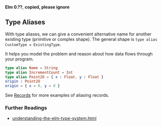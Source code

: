 **Elm 0.??**, **copied, please ignore** 

## Type Aliases

With type aliases, we can give a convenient alternative name for another existing type (primitive or complex shape). The general shape is `type alias CustomType = ExistingType`. 

It helps you model the problem and reason about how data flows through your program.


```elm
type alias Name = String
type alias IncrementCount = Int
type alias Point2D = { x : Float, y : Float }
origin : Point2D
origin = { x = 0, y = 0 }
```

See [Records](05-record.md) for more examples of aliasing records. 


### Further Readings

* [understanding-the-elm-type-system.html](http://www.adamwaselnuk.com/elm/2016/05/27/understanding-the-elm-type-system.html)
